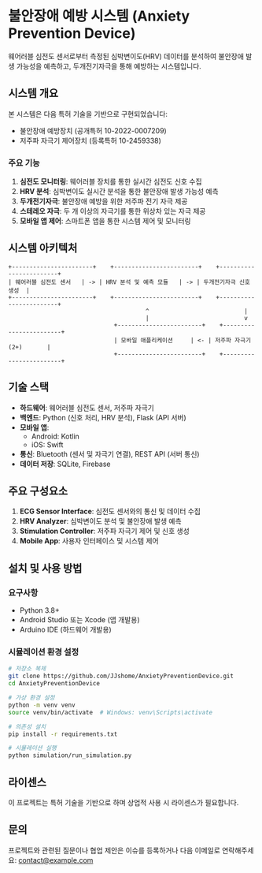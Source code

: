 # 불안장애 예방 시스템 (Anxiety Prevention Device)

웨어러블 심전도 센서로부터 측정된 심박변이도(HRV) 데이터를 분석하여 불안장애 발생 가능성을 예측하고, 두개전기자극을 통해 예방하는 시스템입니다.

## 시스템 개요

본 시스템은 다음 특허 기술을 기반으로 구현되었습니다:
- 불안장애 예방장치 (공개특허 10-2022-0007209)
- 저주파 자극기 제어장치 (등록특허 10-2459338)

### 주요 기능

1. **심전도 모니터링**: 웨어러블 장치를 통한 실시간 심전도 신호 수집
2. **HRV 분석**: 심박변이도 실시간 분석을 통한 불안장애 발생 가능성 예측
3. **두개전기자극**: 불안장애 예방을 위한 저주파 전기 자극 제공
4. **스테레오 자극**: 두 개 이상의 자극기를 통한 위상차 있는 자극 제공
5. **모바일 앱 제어**: 스마트폰 앱을 통한 시스템 제어 및 모니터링

## 시스템 아키텍처

```
+-----------------------+    +------------------------+    +------------------------+
| 웨어러블 심전도 센서   | -> | HRV 분석 및 예측 모듈   | -> | 두개전기자극 신호 생성  |
+-----------------------+    +------------------------+    +------------------------+
                                       ^                           |
                                       |                           v
                              +------------------------+    +------------------------+
                              | 모바일 애플리케이션     | <- | 저주파 자극기(2+)       |
                              +------------------------+    +------------------------+
```

## 기술 스택

- **하드웨어**: 웨어러블 심전도 센서, 저주파 자극기
- **백엔드**: Python (신호 처리, HRV 분석), Flask (API 서버)
- **모바일 앱**: 
  - Android: Kotlin
  - iOS: Swift
- **통신**: Bluetooth (센서 및 자극기 연결), REST API (서버 통신)
- **데이터 저장**: SQLite, Firebase

## 주요 구성요소

1. **ECG Sensor Interface**: 심전도 센서와의 통신 및 데이터 수집
2. **HRV Analyzer**: 심박변이도 분석 및 불안장애 발생 예측
3. **Stimulation Controller**: 저주파 자극기 제어 및 신호 생성
4. **Mobile App**: 사용자 인터페이스 및 시스템 제어

## 설치 및 사용 방법

### 요구사항

- Python 3.8+
- Android Studio 또는 Xcode (앱 개발용)
- Arduino IDE (하드웨어 개발용)

### 시뮬레이션 환경 설정

```bash
# 저장소 복제
git clone https://github.com/JJshome/AnxietyPreventionDevice.git
cd AnxietyPreventionDevice

# 가상 환경 설정
python -m venv venv
source venv/bin/activate  # Windows: venv\Scripts\activate

# 의존성 설치
pip install -r requirements.txt

# 시뮬레이션 실행
python simulation/run_simulation.py
```

## 라이센스

이 프로젝트는 특허 기술을 기반으로 하며 상업적 사용 시 라이센스가 필요합니다.

## 문의

프로젝트와 관련된 질문이나 협업 제안은 이슈를 등록하거나 다음 이메일로 연락해주세요: contact@example.com
